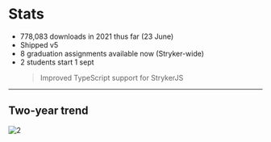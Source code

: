 # Stats

* 778,083 downloads in 2021 thus far (23 June)
* Shipped v5
* 8 graduation assignments available now (Stryker-wide)
* 2 students start 1 sept
  > Improved TypeScript support for StrykerJS

---

## Two-year trend

![2](/img/two-year-trend.png)